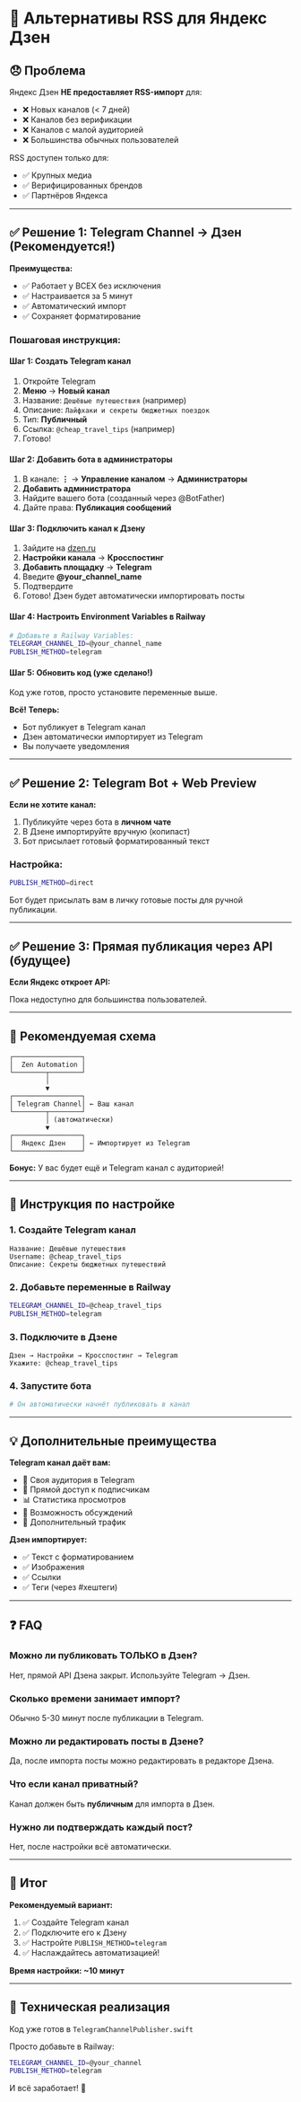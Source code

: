 # 🔄 Альтернативы RSS для Яндекс Дзен

## 😞 Проблема

Яндекс Дзен **НЕ предоставляет RSS-импорт** для:
- ❌ Новых каналов (< 7 дней)
- ❌ Каналов без верификации
- ❌ Каналов с малой аудиторией
- ❌ Большинства обычных пользователей

RSS доступен только для:
- ✅ Крупных медиа
- ✅ Верифицированных брендов
- ✅ Партнёров Яндекса

---

## ✅ Решение 1: Telegram Channel → Дзен (Рекомендуется!)

**Преимущества:**
- ✅ Работает у ВСЕХ без исключения
- ✅ Настраивается за 5 минут
- ✅ Автоматический импорт
- ✅ Сохраняет форматирование

### Пошаговая инструкция:

#### Шаг 1: Создать Telegram канал

1. Откройте Telegram
2. **Меню** → **Новый канал**
3. Название: `Дешёвые путешествия` (например)
4. Описание: `Лайфхаки и секреты бюджетных поездок`
5. Тип: **Публичный**
6. Ссылка: `@cheap_travel_tips` (например)
7. Готово!

#### Шаг 2: Добавить бота в администраторы

1. В канале: **⋮** → **Управление каналом** → **Администраторы**
2. **Добавить администратора**
3. Найдите вашего бота (созданный через @BotFather)
4. Дайте права: **Публикация сообщений**

#### Шаг 3: Подключить канал к Дзену

1. Зайдите на [dzen.ru](https://dzen.ru/)
2. **Настройки канала** → **Кросспостинг**
3. **Добавить площадку** → **Telegram**
4. Введите **@your_channel_name**
5. Подтвердите
6. Готово! Дзен будет автоматически импортировать посты

#### Шаг 4: Настроить Environment Variables в Railway

```bash
# Добавьте в Railway Variables:
TELEGRAM_CHANNEL_ID=@your_channel_name
PUBLISH_METHOD=telegram
```

#### Шаг 5: Обновить код (уже сделано!)

Код уже готов, просто установите переменные выше.

**Всё! Теперь:**
- Бот публикует в Telegram канал
- Дзен автоматически импортирует из Telegram
- Вы получаете уведомления

---

## ✅ Решение 2: Telegram Bot + Web Preview

**Если не хотите канал:**

1. Публикуйте через бота в **личном чате**
2. В Дзене импортируйте вручную (копипаст)
3. Бот присылает готовый форматированный текст

### Настройка:

```bash
PUBLISH_METHOD=direct
```

Бот будет присылать вам в личку готовые посты для ручной публикации.

---

## ✅ Решение 3: Прямая публикация через API (будущее)

**Если Яндекс откроет API:**

Пока недоступно для большинства пользователей.

---

## 🚀 Рекомендуемая схема

```
┌─────────────────┐
│  Zen Automation │
└────────┬────────┘
         │
         ▼
┌─────────────────┐
│ Telegram Channel│ ← Ваш канал
└────────┬────────┘
         │ (автоматически)
         ▼
┌─────────────────┐
│  Яндекс Дзен    │ ← Импортирует из Telegram
└─────────────────┘
```

**Бонус:** У вас будет ещё и Telegram канал с аудиторией!

---

## 📝 Инструкция по настройке

### 1. Создайте Telegram канал

```
Название: Дешёвые путешествия
Username: @cheap_travel_tips
Описание: Секреты бюджетных путешествий
```

### 2. Добавьте переменные в Railway

```bash
TELEGRAM_CHANNEL_ID=@cheap_travel_tips
PUBLISH_METHOD=telegram
```

### 3. Подключите в Дзене

```
Дзен → Настройки → Кросспостинг → Telegram
Укажите: @cheap_travel_tips
```

### 4. Запустите бота

```bash
# Он автоматически начнёт публиковать в канал
```

---

## 💡 Дополнительные преимущества

**Telegram канал даёт вам:**
- 📱 Своя аудитория в Telegram
- 🔔 Прямой доступ к подписчикам
- 📊 Статистика просмотров
- 💬 Возможность обсуждений
- 🔗 Дополнительный трафик

**Дзен импортирует:**
- ✅ Текст с форматированием
- ✅ Изображения
- ✅ Ссылки
- ✅ Теги (через #хештеги)

---

## ❓ FAQ

### Можно ли публиковать ТОЛЬКО в Дзен?

Нет, прямой API Дзена закрыт. Используйте Telegram → Дзен.

### Сколько времени занимает импорт?

Обычно 5-30 минут после публикации в Telegram.

### Можно ли редактировать посты в Дзене?

Да, после импорта посты можно редактировать в редакторе Дзена.

### Что если канал приватный?

Канал должен быть **публичным** для импорта в Дзен.

### Нужно ли подтверждать каждый пост?

Нет, после настройки всё автоматически.

---

## 🎯 Итог

**Рекомендуемый вариант:**
1. ✅ Создайте Telegram канал
2. ✅ Подключите его к Дзену
3. ✅ Настройте `PUBLISH_METHOD=telegram`
4. ✅ Наслаждайтесь автоматизацией!

**Время настройки: ~10 минут**

---

## 🔧 Техническая реализация

Код уже готов в `TelegramChannelPublisher.swift`

Просто добавьте в Railway:
```bash
TELEGRAM_CHANNEL_ID=@your_channel
PUBLISH_METHOD=telegram
```

И всё заработает! 🚀

